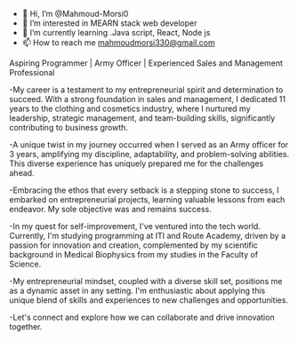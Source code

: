 - 👋 Hi, I’m @Mahmoud-Morsi0
- 👀 I’m interested in MEARN stack web developer
- 🌱 I’m currently learning .Java script, React, Node js
- 📫 How to reach me mahmoudmorsi330@gmail.com

Aspiring Programmer | Army Officer | Experienced Sales and Management Professional

-My career is a testament to my entrepreneurial spirit and determination to succeed. With a strong foundation in sales and management, I dedicated 11 years to the clothing and cosmetics industry, where I nurtured my leadership, strategic management, and team-building skills, significantly contributing to business growth.

-A unique twist in my journey occurred when I served as an Army officer for 3 years, amplifying my discipline, adaptability, and problem-solving abilities. This diverse experience has uniquely prepared me for the challenges ahead.

-Embracing the ethos that every setback is a stepping stone to success, I embarked on entrepreneurial projects, learning valuable lessons from each endeavor. My sole objective was and remains success.

-In my quest for self-improvement, I've ventured into the tech world. Currently, I'm studying programming at ITI and Route Academy, driven by a passion for innovation and creation, complemented by my scientific background in Medical Biophysics from my studies in the Faculty of Science.

-My entrepreneurial mindset, coupled with a diverse skill set, positions me as a dynamic asset in any setting. I'm enthusiastic about applying this unique blend of skills and experiences to new challenges and opportunities. 

-Let's connect and explore how we can collaborate and drive innovation together.
